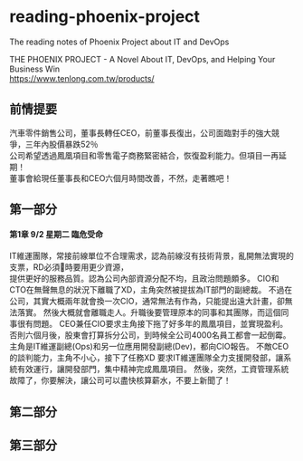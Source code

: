 # reading-phoenix-project
The reading notes of Phoenix Project about IT and DevOps  

THE PHOENIX PROJECT - A Novel About IT, DevOps, and Helping Your Business Win   
https://www.tenlong.com.tw/products/

## 前情提要
汽車零件銷售公司，董事長轉任CEO，前董事長復出，公司面臨對手的強大競爭，三年內股價暴跌52％  
公司希望透過鳳凰項目和零售電子商務緊密結合，恢復盈利能力。但項目一再延期！  
董事會給現任董事長和CEO六個月時間改善，不然，走著瞧吧！

## 第一部分

#### 第1章 9/2 星期二 臨危受命
IT維運團隊，常接前線單位不合理需求，認為前線沒有技術背景，亂開無法實現的支票，RD必須時要用更少資源，  
提供更好的服務品質。認為公司內部資源分配不均，且政治問題頗多。
CIO和CTO在無聲無息的狀況下離職了XD，主角突然被提拔為IT部門的副總裁。
不過在公司，其實大概兩年就會換一次CIO，通常無法有作為，只能提出遠大計畫，卻無法落實。
然後大概就會離職走人。升職後要管理原本的同事和其團隊，而這個同事很有問題。
CEO兼任CIO要求主角接下拖了好多年的鳳凰項目，並實現盈利。
否則六個月後，股東會打算拆分公司，到時候全公司4000名員工都會一起倒霉。
主角是IT維運副總(Ops)和另一位應用開發副總(Dev)，都向CIO報告。
不敵CEO的談判能力，主角不小心，接下了任務XD
要求IT維運團隊全力支援開發部，讓系統有效運行，讓開發部門，集中精神完成鳳凰項目。
然後，突然，工資管理系統故障了，你要解決，讓公司可以盡快核算薪水，不要上新聞了！

## 第二部分
## 第三部分